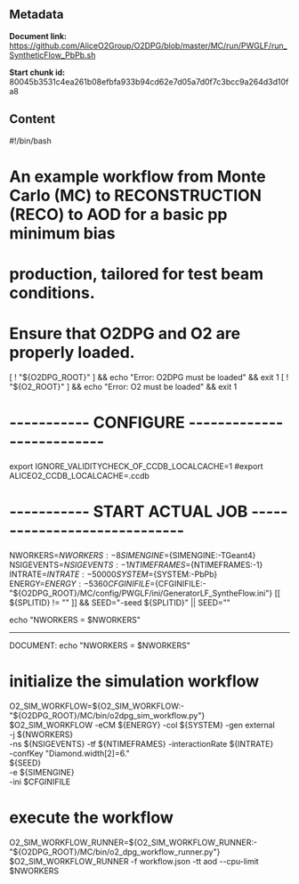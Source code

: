 ## Metadata

**Document link:** https://github.com/AliceO2Group/O2DPG/blob/master/MC/run/PWGLF/run_SyntheticFlow_PbPb.sh

**Start chunk id:** 80045b3531c4ea261b08efbfa933b94cd62e7d05a7d0f7c3bcc9a264d3d10fa8

## Content

#!/bin/bash

#
# An example workflow from Monte Carlo (MC) to RECONSTRUCTION (RECO) to AOD for a basic pp minimum bias
# production, tailored for test beam conditions.

# Ensure that O2DPG and O2 are properly loaded.
[ ! "${O2DPG_ROOT}" ] && echo "Error: O2DPG must be loaded" && exit 1
[ ! "${O2_ROOT}" ] && echo "Error: O2 must be loaded" && exit 1

# ----------- CONFIGURE --------------------------
export IGNORE_VALIDITYCHECK_OF_CCDB_LOCALCACHE=1
#export ALICEO2_CCDB_LOCALCACHE=.ccdb


# ----------- START ACTUAL JOB  -----------------------------

NWORKERS=${NWORKERS:-8}
SIMENGINE=${SIMENGINE:-TGeant4}
NSIGEVENTS=${NSIGEVENTS:-1}
NTIMEFRAMES=${NTIMEFRAMES:-1}
INTRATE=${INTRATE:-50000}
SYSTEM=${SYSTEM:-PbPb}
ENERGY=${ENERGY:-5360}
CFGINIFILE=${CFGINIFILE:-"${O2DPG_ROOT}/MC/config/PWGLF/ini/GeneratorLF_SyntheFlow.ini"}
[[ ${SPLITID} != "" ]] && SEED="-seed ${SPLITID}" || SEED=""

echo "NWORKERS = $NWORKERS"

---

DOCUMENT:
    echo "NWORKERS = $NWORKERS"

# initialize the simulation workflow
O2_SIM_WORKFLOW=${O2_SIM_WORKFLOW:-"${O2DPG_ROOT}/MC/bin/o2dpg_sim_workflow.py"}
$O2_SIM_WORKFLOW -eCM ${ENERGY} -col ${SYSTEM} -gen external \
        -j ${NWORKERS} \
        -ns ${NSIGEVENTS} -tf ${NTIMEFRAMES} -interactionRate ${INTRATE} \
        -confKey "Diamond.width[2]=6." \
        ${SEED} \
        -e ${SIMENGINE} \
        -ini $CFGINIFILE

# execute the workflow
O2_SIM_WORKFLOW_RUNNER=${O2_SIM_WORKFLOW_RUNNER:-"${O2DPG_ROOT}/MC/bin/o2_dpg_workflow_runner.py"}
$O2_SIM_WORKFLOW_RUNNER -f workflow.json -tt aod --cpu-limit $NWORKERS